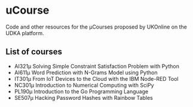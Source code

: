 # uCourse

Code and other resources for the µCourses proposed by UKOnline on the UDKA platform.


## List of courses

- AI321µ Solving Simple Constraint Satisfaction Problem with Python
- AI611µ Word Prediction with N-Grams Model using Python
- IT301µ From IoT Devices to the Cloud with the IBM Node-RED Tool
- NC301µ Introduction to Numerical Computing with SciPy
- PL190µ Introduction to the Go Programming Language
- SE507µ Hacking Password Hashes with Rainbow Tables
